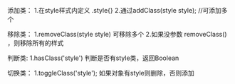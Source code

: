 添加类：
    1.在style样式内定义  .style{}
    2.通过addClass(style style);  //可添加多个

移除类：
    1.removeClass(style style) 可移除多个
    2.如果没参数 removeClass() ，则移除所有的样式   

判断类:
    1.hasClass('style') 判断是否有style类，返回Boolean

切换类：
    1.toggleClass('style');  如果对象有style则删除，否则添加